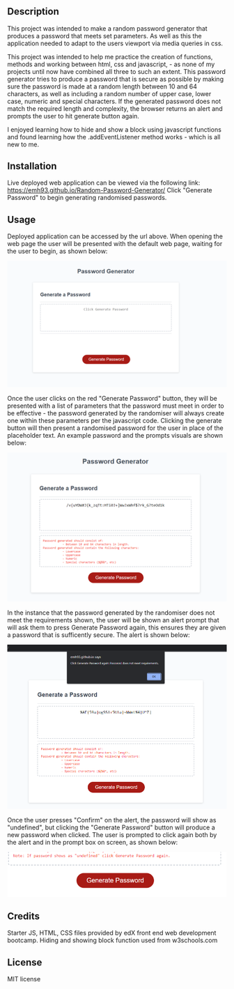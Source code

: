 # <Random-Password-Generator>

## Description

This project was intended to make a random password generator that produces a password that meets set parameters. As well as this the application needed to adapt to the users viewport via media queries in css. 

This project was intended to help me practice the creation of functions, methods and working between html, css and javascript, - as none of my projects until now have combined all three to such an extent. This password generator tries to produce a password that is secure as possible by making sure the password is made at a random length between 10 and 64 characters, as well as including a random number of upper case, lower case, numeric and special characters. If the generated password does not match the required length and complexity, the browser returns an alert and prompts the user to hit generate button again.

I enjoyed learning how to hide and show a block using javascript functions and found learning how the .addEventListener method works - which is all new to me.

## Installation

Live deployed web application can be viewed via the following link: https://emh93.github.io/Random-Password-Generator/
Click "Generate Password" to begin generating randomised passwords.

## Usage

Deployed application can be accessed by the url above. When opening the web page the user will be presented with the default web page, waiting for the user to begin, as shown below:

![Initial web page asking the user to click the Generate Password button](./images/Screen1.PNG)

Once the user clicks on the red "Generate Password" button, they will be presented with a list of parameters that the password must meet in order to be effective - the password generated by the randomiser will always create one within these parameters per the javascript code. Clicking the generate button will then present a randomised password for the user in place of the placeholder text. An example password and the prompts visuals are shown below:

![A password meeting the required perameters has been generated, the parameters have also been printed to the screen for the user](./images/Screen2-v2.PNG)

In the instance that the password generated by the randomiser does not meet the requirements shown, the user will be shown an alert prompt that will ask them to press Generate Password again, this ensures they are given a password that is sufficently secure. The alert is shown below:

![Alert pop up to show the user that the password does not meet the parameters](./images/Screen3-v2.PNG)

Once the user presses "Confirm" on the alert, the password will show as "undefined", but clicking the "Generate Password" button will produce a new password when clicked. The user is prompted to click again both by the alert and in the prompt box on screen, as shown below:

![Prompt for the user to ignore all undefined reponses](./images/clickagain.PNG)

## Credits

Starter JS, HTML, CSS files provided by edX front end web development bootcamp.
Hiding and showing block function used from w3schools.com

## License

MIT license
